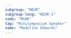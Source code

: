 ```yaml
---
subgroup: "NEUR"
subgroup-long: "NEUR-1"
code: "MS06"
tag: "Minisymposium Speaker"
name: "Madeline Edwards"
---
```

